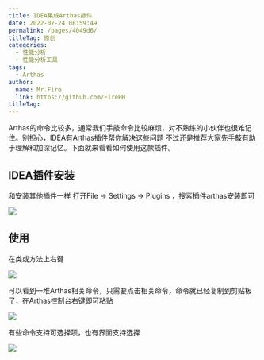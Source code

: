 ```yaml
---
title: IDEA集成Arthas插件
date: 2022-07-24 08:59:49
permalink: /pages/4049d6/
titleTag: 原创
categories: 
  - 性能分析
  - 性能分析工具
tags: 
  - Arthas
author: 
  name: Mr.Fire
  link: https://github.com/FireHH
titleTag: 
---
```



Arthas的命令比较多，通常我们手敲命令比较麻烦，对不熟练的小伙伴也很难记住。别担心，IDEA有Arthas插件帮你解决这些问题
不过还是推荐大家先手敲有助于理解和加深记忆。下面就来看看如何使用这款插件。

## IDEA插件安装
和安装其他插件一样
打开File -> Settings -> Plugins ，搜索插件arthas安装即可

![](
https://fire-repository.oss-cn-beijing.aliyuncs.com/arthas/pluging.png)

## 使用
在类或方法上右键

![](
https://fire-repository.oss-cn-beijing.aliyuncs.com/arthas/pluging2.png)

可以看到一堆Arthas相关命令，只需要点击相关命令，命令就已经复制到剪贴板了，在Arthas控制台右键即可粘贴

![](
https://fire-repository.oss-cn-beijing.aliyuncs.com/arthas/pluging3.png)

有些命令支持可选择项，也有界面支持选择

![](
https://fire-repository.oss-cn-beijing.aliyuncs.com/arthas/pluging4.png)